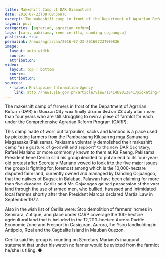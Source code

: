 ```yaml
---
title: Makeshift Camp at DAR Dismantled
date: 2016-07-23T08:08:36UTC
excerpt: The makeshift camp in front of the Department of Agrarian Reform (DAR) in Quezon City was voluntarilly dismantled on 22 July by the Pakisama groupled by Rene Cerilla after more than four years of picketing.
layout: post
categories: [agrarian, agrarian reform]
tags: [carp, pakisama, rene cerilla, danding cojuangco]
published: true
permalink: /news/agrarian/2016-07-23-20160723T080836
image:
  layout: auto_width
  source: 
  attribution: 
video:
  layout: top | bottom
  source: 
  attribution:
sources:
  - label: Philippine Information Agency
    link: http://news.pia.gov.ph/article/view/1141469013841/picketing-farmers-dismantle-makeshift-camp-at-dar
---
```


The makeshift camp of farmers in front of the Department of Agrarian Reform (DAR) in Quezon City was finally dismantled on 22 July after more than four years who are still struggling to own a piece of farmlot for each under the Comprehensive Agrarian Reform Program (CARP).

This camp made of worn out tarpaulins, sacks and bamboo is a place used by picketing farmers from the Pambansang Kilusan ng mga Samahang Magsasaka (Pakisama).
Pakisama voluntarily demolished their makeshift camp "as a gesture of goodwill and support" to the new DAR Secretary, Rafael Mariano or more commonly known to them as Ka Paeng. Pakisama President Rene Cerilla said his group decided to put an end to its four-year-old protest after Secretary Mariano vowed to look into the five major issues the group is fighting for, foremost among which is the 10,000-hectare disputed farm land, currently owned and managed by Danding Cojuangco, that the natives of Bugsok in Balabac, Palawan have been claiming for more than five decades. Cerilla said Mr. Cojuangco gained possession of the vast land through the use of armed men, who bullied, harassed and intimidated local farmers shortly after then President Marcos declared Martial Law in September 1972.

Also in the wish list of Cerilla were: Stop demolition of farmers’ homes in Semirara, Antique, and place under CARP coverage the 100-hectare agricultural land that is included in the 12,200-hectare Aurora Pacific Economic Zone and Freeport in Casiguran, Aurora, the Ysiro landholding in Antipolo, Rizal and the Cagbalite Island in Mauban Quezon.

Cerilla said his group is counting on Secretary Mariano’s inaugural statement that under his watch no farmer would be evicted from the farmlot he/she is tilling.
&#x25cf;
